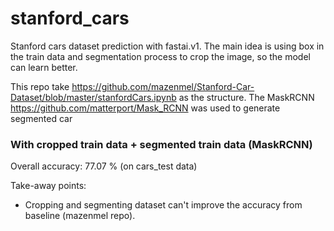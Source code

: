 # stanford_cars
Stanford cars dataset prediction with fastai.v1. The main idea is using box in the train data and segmentation process to crop the image, so the model can learn better. 

This repo take https://github.com/mazenmel/Stanford-Car-Dataset/blob/master/stanfordCars.ipynb as the structure. The MaskRCNN https://github.com/matterport/Mask_RCNN was used to generate segmented car

### With cropped train data + segmented train data (MaskRCNN)
Overall accuracy: 77.07 % (on cars_test data)

Take-away points:
- Cropping and segmenting dataset can't improve the accuracy from baseline (mazenmel repo).
